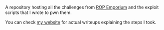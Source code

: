 A repository hosting all the challenges from [ROP Emporium](https://ropemporium.com) and the exploit scripts that I wrote to pwn them.

You can check [my website](https://syedfarazabrar.com) for actual writeups explaining the steps I took.
